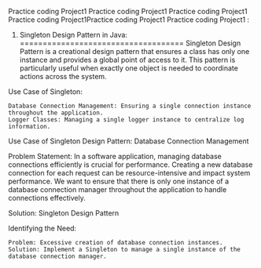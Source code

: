 Practice coding Project1
Practice coding Project1
Practice coding Project1
Practice coding Project1Practice coding Project1
Practice coding Project1
:

1. Singleton Design Pattern in Java:
====================================
Singleton Design Pattern is a creational design pattern that ensures a class has only
one instance and provides a global point of access to it. This pattern is particularly useful
when exactly one object is needed to coordinate actions across the system.

Use Case of Singleton:

    Database Connection Management: Ensuring a single connection instance throughout the application.
    Logger Classes: Managing a single logger instance to centralize log information.


Use Case of Singleton Design Pattern: Database Connection Management

Problem Statement: In a software application, managing database connections efficiently is crucial for performance. Creating a new database connection for each request can be resource-intensive and impact system performance. We want to ensure that there is only one instance of a database connection manager throughout the application to handle connections effectively.

Solution: Singleton Design Pattern

Identifying the Need:

    Problem: Excessive creation of database connection instances.
    Solution: Implement a Singleton to manage a single instance of the database connection manager.




